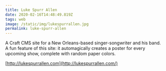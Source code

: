 ```yaml
---
title: Luke Spurr Allen
date: 2020-02-16T14:48:49.819Z
tags: web
image: /static/img/lukespurrallen.jpg
permalink: luke-spurr-allen
---
```

A Craft CMS site for a New Orleans-based singer-songwriter and his band. A fun feature of this site: it automagically creates a poster for every upcoming show, complete with random paper colors.

[http://lukespurrallen.com](http://lukespurrallen.com/)
